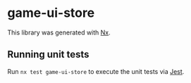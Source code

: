 # game-ui-store

This library was generated with [Nx](https://nx.dev).

## Running unit tests

Run `nx test game-ui-store` to execute the unit tests via [Jest](https://jestjs.io).
